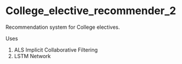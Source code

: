 # College_elective_recommender_2
Recommendation system for College electives.

Uses
1. ALS Implicit Collaborative Filtering
2. LSTM Network
